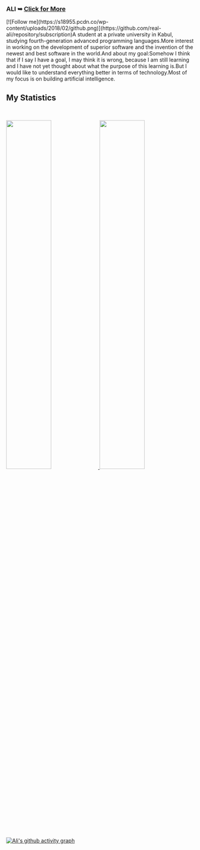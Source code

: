 <h3>ALI ➥ <a href="https://real-ali.github.io">Click for More</a></h3>
[![Follow me](https://s18955.pcdn.co/wp-content/uploads/2018/02/github.png)](https://github.com/real-ali/repository/subscription)A student at a private university in Kabul, studying fourth-generation advanced programming languages.More interest in working on the development of superior software and the invention of the newest and best software in the world.And about my goal:Somehow I think that if I say I have a goal, I may think it is wrong, because I am still learning and I have not yet thought about what the purpose of this learning is.But I would like to understand everything better in terms of technology.Most of my focus is on building artificial intelligence.





## My Statistics

<br/>
<p align="left">
  <a href="https://github.com/real-ali/">
  <img width="49%" src="https://github-readme-stats.vercel.app/api?username=real-ali&show_icons=true&theme=gruvbox&hide_border=true" />
    <img width="49%" src="https://github-readme-streak-stats.herokuapp.com/?user=real-ali&theme=gruvbox&hide_border=true" />
  </a>
</p>

[![Ali's github activity graph](https://github-readme-activity-graph.cyclic.app/graph?username=real-ali&theme=github-compact&area=true)](https://github.com/real-ali)
